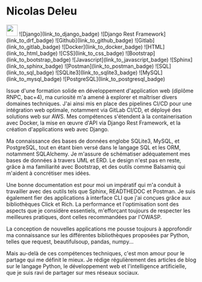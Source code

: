 # Nicolas Deleu

<img src="https://s3.dualstack.us-east-2.amazonaws.com/pythondotorg-assets/media/community/logos/python-logo-only.png" width="30">
 ![Django](link_to_django_badge) ![Django Rest Framework](link_to_drf_badge) ![Github](link_to_github_badge) ![Gitlab](link_to_gitlab_badge) ![Docker](link_to_docker_badge) ![HTML](link_to_html_badge) ![CSS](link_to_css_badge) ![Bootstrap](link_to_bootstrap_badge) ![Javascript](link_to_javascript_badge) ![Sphinx](link_to_sphinx_badge) ![Postman](link_to_postman_badge) ![SQL](link_to_sql_badge) ![SQLite3](link_to_sqlite3_badge) ![MySQL](link_to_mysql_badge) ![PostgreSQL](link_to_postgresql_badge)

Issue d'une formation solide en développement d'application web (diplôme RNPC, bac+4), ma curiosité m'a amené à explorer et maîtriser divers domaines techniques. J'ai ainsi mis en place des pipelines CI/CD pour une intégration web optimale, notamment via GitLab CI/CD, et déployé des solutions web sur AWS. Mes compétences s'étendent à la containerisation avec Docker, la mise en œuvre d'API via Django Rest Framework, et la création d'applications web avec Django.

Ma connaissance des bases de données englobe SQLite3, MySQL, et PostgreSQL, tout en étant bien versé dans le langage SQL et les ORM, notamment SQLAlchemy. Je m'assure de schématiser adéquatement mes bases de données à travers UML et ERD. Le design n'est pas en reste, grâce à ma familiarité avec Bootstrap, et des outils comme Balsamiq qui m'aident à concrétiser mes idées.

Une bonne documentation est pour moi un impératif qui m'a conduit à travailler avec des outils tels que Sphinx, READTHEDOC et Postman. Je suis également fier des applications à interface CLI que j'ai conçues grâce aux bibliothèques Click et Rich. La performance et l'optimisation sont des aspects que je considère essentiels, m'efforçant toujours de respecter les meilleures pratiques, dont celles recommandées par l'OWASP.

La conception de nouvelles applications me pousse toujours à approfondir ma connaissance sur les différentes bibliothèques proposées par Python, telles que request, beautifulsoup, pandas, numpy...

Mais au-delà de ces compétences techniques, c'est mon amour pour le partage qui me définit le mieux. Je rédige régulièrement des articles de blog sur le langage Python, le développement web et l'intelligence artificielle, que je suis ravi de partager sur mes réseaux sociaux.

